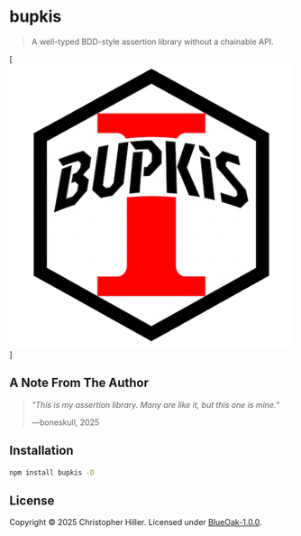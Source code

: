 # bupkis

> A well-typed BDD-style assertion library without a chainable API.

[![bupkis logo](https://raw.githubusercontent.com/boneskull/bupkis/main/assets/bupkis-logo-512.png)]

## A Note From The Author

> _"This is my assertion library. Many are like it, but this one is mine."_
>
> —boneskull, 2025

## Installation

```bash
npm install bupkis -D
```

## License

Copyright © 2025 Christopher Hiller. Licensed under [BlueOak-1.0.0](https://blueoakcouncil.org/license/1.0.0).
